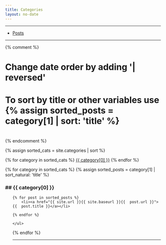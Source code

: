 ```yaml
---
title: Categories
layout: no-date
---
```


-----

* [Posts](/posts)

-----

{% comment %}
#
# Change date order by adding '| reversed'
# To sort by title or other variables use {% assign sorted_posts = category[1] | sort: 'title' %}
#
{% endcomment %}

{% assign sorted_cats = site.categories | sort %}

{% for category in sorted_cats %}
    <a href="#{{category[0] | uri_escape | downcase }}">{{ category[0] }}</a>
{% endfor %}

{% for category in sorted_cats %}
    {% assign sorted_posts = category[1] | sort_natural: 'title' %}
    <h3 id="{{category[0] | uri_escape | downcase }}">## {{ category[0] }}</h3>
    <ul>

    {% for post in sorted_posts %}
        <li><a href="{{ site.url }}{{ site.baseurl }}{{  post.url }}">{{  post.title }}</a></li>

    {% endfor %}
    
    </ul>
{% endfor %}

-----
